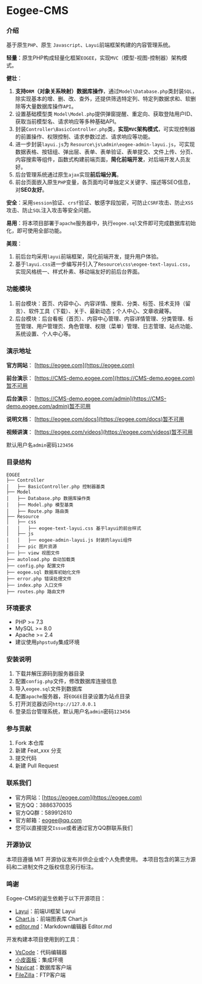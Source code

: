 # Eogee-CMS

### 介绍
基于原生`PHP`、原生 `Javascript`、`Layui`前端框架构建的内容管理系统。

**轻量**：原生PHP构成轻量化框架`EOGEE`，实现`MVC`（模型-视图-控制器）架构模式。

**健壮**：

1. **支持`ORM`（对象关系映射）数据库操作**，通过`Model\Database.php`类封装`SQL`，除实现基本的增、删、改、查外，还提供筛选特定列、特定列数据求和、软删除等大量数据库操作`API`。
2. 设置基础模型类 `Model\Model.php`提供弹窗提醒、重定向、获取登陆用户ID、获取当前模型名、请求响应等多种基础API。
3. 封装`Controller\BasicController.php`类，**实现`MVC`架构模式**，可实现控制器的前置操作、权限控制、请求参数过滤、请求响应等功能。
4. 进一步封装`layui.js`为 `Resource\js\admin\eogee-admin-layui.js`，可实现数据表格、按钮组、弹出层、表单、表单验证、表单提交、文件上传、分页、内容搜索等组件，函数式构建前端页面，**简化前端开发**，对后端开发人员友好。
5. 后台管理系统通过原生`ajax`实现**前后端分离**。
6. 前台页面嵌入原生`PHP`变量，各页面均可单独定义关键字、描述等SEO信息，对**SEO友好**。

**安全**：采用`session`验证、`crsf`验证、敏感字段加密，可防止`CSRF`攻击、防止`XSS`攻击、防止`SQL`注入攻击等安全问题。

**易用**：将本项目部署于`apache`服务器中，执行`eogee.sql`文件即可完成数据库初始化，即可使用全部功能。

**美观**：

1. 前后台均采用`layui`前端框架，简化前端开发，提升用户体验。
2. 基于`layui.css`进一步编写并引入了`Resource\css\eogee-text-layui.css`，实现风格统一、样式朴素、移动端友好的前后台界面。

### 功能模块

1. 前台模块：首页、内容中心、内容详情、搜索、分类、标签、技术支持（留言）、软件工具（下载）、关于、最新动态；个人中心、文章收藏等。
2. 后台模块：后台看板（首页）、内容中心管理、内容详情管理、分类管理、标签管理、用户管理页、角色管理、权限（菜单）管理、日志管理、站点功能、系统设置、个人中心等。

### 演示地址

**官方网站**：
[https://eogee.com](https://eogee.com)

**前台演示**：
[https://CMS-demo.eogee.com](https://CMS-demo.eogee.com)暂不可用

**后台演示**：
[https://CMS-demo.eogee.com/admin](https://CMS-demo.eogee.com/admin)暂不可用

**说明文档**：
[https://eogee.com/docs](https://eogee.com/docs)暂不可用

**视频讲演**：
[https://eogee.com/videos](https://eogee.com/videos)暂不可用

默认用户名`admin`密码`123456`

### 目录结构

```
EOGEE
├── Controller
│   ├── BasicController.php 控制器基类
├── Model
│   ├── Database.php 数据库操作类
│   ├── Model.php 模型基类
│   ├── Route.php 路由类
├── Resource
│   ├── css
│   │   ├── eogee-text-layui.css 基于layui的前台样式
│   ├── js
│   │   ├── eogee-admin-layui.js 封装的layui组件
│   ├── pic 图片资源
├── ├── view 视图文件
├── autoload.php 自动加载类
├── config.php 配置文件
├── eogee.sql 数据库初始化文件
├── error.php 错误处理文件
├── index.php 入口文件
├── routes.php 路由文件
```

### 环境要求

- PHP >= 7.3
- MySQL >= 8.0
- Apache >= 2.4
- 建议使用`phpstudy`集成环境

### 安装说明

1.  下载并解压源码到服务器目录
2.  配置`config.php`文件，修改数据库连接信息
3.  导入`eogee.sql`文件到数据库
4.  配置`apache`服务器，将`EOGEE`目录设置为站点目录
5.  打开浏览器访问`http://127.0.0.1`
6.  登录后台管理系统，默认用户名`admin`密码`123456`

### 参与贡献

1.  Fork 本仓库
2.  新建 Feat_xxx 分支
3.  提交代码
4.  新建 Pull Request

### 联系我们

- 官方网站：[https://eogee.com](https://eogee.com)
- 官方QQ：3886370035
- 官方QQ群：589912610
- 官方邮箱：eogee@qq.com
- 您可以直接提交`Issue`或者通过官方QQ群联系我们

### 开源协议

本项目遵循 MIT 开源协议发布并供企业或个人免费使用。
本项目包含的第三方源码和二进制文件之版权信息另行标注。

### 鸣谢

Eogee-CMS的诞生依赖于以下开源项目：

- [Layui](https://layui.dev/)：前端UI框架 Layui
- [Chart.js](https://www.chartjs.org/)：前端图表库 Chart.js
- [editor.md](https://pandao.github.io/editor.md/)：Markdown编辑器 Editor.md

开发构建本项目使用到的工具：

- [VsCode](https://code.visualstudio.com/)：代码编辑器
- [小皮面板](https://www.xp.cn/)：集成环境
- [Navicat](https://www.HeidiSQL.com/)：数据库客户端
- [FileZilla](https://filezilla-project.org/)：FTP客户端

